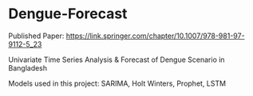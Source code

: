 # Dengue-Forecast

Published Paper: https://link.springer.com/chapter/10.1007/978-981-97-9112-5_23

Univariate Time Series Analysis & Forecast of Dengue Scenario in Bangladesh

Models used in this project:
SARIMA,
Holt Winters,
Prophet,
LSTM
